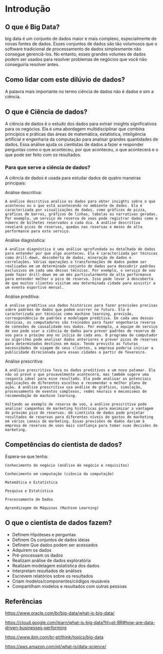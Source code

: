 # Introdução 

## O que é Big Data?

big data é um conjunto de dados maior e mais complexo, especialmente de novas fontes de dados. Esses conjuntos de dados são tão volumosos que o software tradicional de processamento de dados simplesmente não consegue gerenciá-los. No entanto, esses grandes volumes de dados podem ser usados para resolver problemas de negócios que você não conseguiria resolver antes.

## Como lidar com este dilúvio de dados?

A palavra mais importante no termo ciência de dados não é dados e sim a ciência.

## O que é Ciência de dados? 

A ciência de dados é o estudo dos dados para extrair insights significativos para os negócios. Ela é uma abordagem multidisciplinar que combina princípios e práticas das áreas de matemática, estatística, inteligência artificial e engenharia da computação para analisar grandes quantidades de dados. Essa análise ajuda os cientistas de dados a fazer e responder perguntas como o que aconteceu, por que aconteceu, o que acontecerá e o que pode ser feito com os resultados.

### Para que serve a ciência de dados?

A ciência de dados é usada para estudar dados de quatro maneiras principais:

Análise descritiva:

    A análise descritiva analisa os dados para obter insights sobre o que aconteceu ou o que está acontecendo no ambiente de dados. Ela é caracterizada por visualizações de dados, como gráficos de pizza, gráficos de barras, gráficos de linhas, tabelas ou narrativas geradas. Por exemplo, um serviço de reserva de voos pode registrar dados como o número de bilhetes reservados a cada dia. A análise descritiva revelará picos de reservas, quedas nas reservas e meses de alta performance para este serviço.

Análise diagnóstica:

    A análise diagnóstica é uma análise aprofundada ou detalhada de dados para entender por que algo aconteceu. Ela é caracterizada por técnicas como drill-down, descoberta de dados, mineração de dados e correlações. Várias operações e transformações de dados podem ser realizadas em um determinado conjunto de dados para descobrir padrões exclusivos em cada uma dessas técnicas. Por exemplo, o serviço de voo pode fazer drill-down em um mês particularmente de alta performance para entender melhor o pico de reserva. Isso pode levar à descoberta de que muitos clientes visitam uma determinada cidade para assistir a um evento esportivo mensal.

Análise preditiva:
    
    A análise preditiva usa dados históricos para fazer previsões precisas sobre padrões de dados que podem ocorrer no futuro. Ela é caracterizada por técnicas como machine learning, previsão, correspondência de padrões e modelagem preditiva. Em cada uma dessas técnicas, os computadores são treinados para fazer engenharia reversa de conexões de causalidade nos dados. Por exemplo, a equipe de serviço de voo pode usar a ciência de dados para prever padrões de reserva de voo para o próximo ano no início de cada ano. O programa de computador ou algoritmo pode analisar dados anteriores e prever picos de reservas para determinados destinos em maio. Tendo previsto as futuras necessidades de viagem de seus clientes, a empresa poderia iniciar a publicidade direcionada para essas cidades a partir de fevereiro.

Análise prescritiva:
    
    A análise prescritiva leva os dados preditivos a um novo patamar. Ela não só prevê o que provavelmente acontecerá, mas também sugere uma resposta ideal para esse resultado. Ela pode analisar as potenciais implicações de diferentes escolhas e recomendar o melhor plano de ação. A análise prescritiva usa análise de gráficos, simulação, processamento de eventos complexos, redes neurais e mecanismos de recomendação de machine learning.         

    Voltando ao exemplo de reserva de voo, a análise prescritiva pode analisar campanhas de marketing históricas para maximizar a vantagem do próximo pico de reservas. Um cientista de dados pode projetar resultados de reservas para diferentes níveis de gastos de marketing em vários canais de marketing. Essas previsões de dados dariam à empresa de reservas de voos mais confiança para tomar suas decisões de marketing.

## Competências do cientista de dados?

Espera-se que tenha:

    Conhecimento do negócio (análise de negócio e requisitos)

    Conhecimento em computação (ciência da computação)

    Matemática e Estatística

    Pesquisa e Estatística

    Processamento de Dados

    Aprendizagem de Máquinas (Machine Learning)

## O que o cientista de dados fazem?

- Definem Hipóteses e perguntas 
- Definem Os conjuntos de dados ideias 
- Definem Que dados podem ser acessados 
- Adquirem os dados
- Pré-processam os dados  
- Realizam análise de dados exploratória
- Realizam modelagem estatística dos dados 
- Interpretam resultados de análises 
- Escrevem relatórios sobre os resultados 
- Criam modelos/componentes/códigos reusáveis
- Compartilham modelos e resultados com outras pessoas 

## Referências

https://www.oracle.com/br/big-data/what-is-big-data/

https://cloud.google.com/learn/what-is-big-data?hl=pt-BR#how-are-data-driven-businesses-performing

https://www.ibm.com/br-pt/think/topics/big-data

https://aws.amazon.com/pt/what-is/data-science/